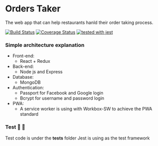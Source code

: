 # Orders Taker

The web app that can help restaurants hanld their order taking process.

[![Build Status](https://travis-ci.org/PengWang0316/OrdersTaker.svg?branch=master)](https://travis-ci.org/PengWang0316/OrdersTaker)  [![Coverage Status](https://coveralls.io/repos/github/PengWang0316/OrdersTaker/badge.svg?branch=master)](https://coveralls.io/github/PengWang0316/OrdersTaker?branch=master)  [![tested with jest](https://img.shields.io/badge/tested_with-jest-99424f.svg)](https://github.com/facebook/jest)

### Simple architecture explanation

- Front-end:
  - React + Redux
- Back-end:
  - Node js and Express
- Database:
  - MongoDB
- Authentication:
  - Passport for Facebook and Google login
  - Bcrypt for username and password login
- PWA:
  - A service worker is using with Workbox-SW to achieve the PWA standard

### Test :tada: :tada:
Test code is under the __tests__ folder
Jest is using as the test framework
